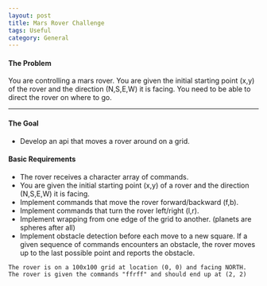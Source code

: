 ```yaml
---
layout: post
title: Mars Rover Challenge
tags: Useful
category: General
---
```


#### The Problem ####

You are controlling a mars rover. You are given the initial starting point (x,y) of the rover and the direction (N,S,E,W) it is facing. You need to be able to direct the rover on where to go.

----------------------------------------------------------------------------------------------

#### The Goal ####

- Develop an api that moves a rover around on a grid.  

#### Basic Requirements ####

- The rover receives a character array of commands.  
- You are given the initial starting point (x,y) of a rover and the direction (N,S,E,W) it is facing.  
- Implement commands that move the rover forward/backward (f,b).  
- Implement commands that turn the rover left/right (l,r).  
- Implement wrapping from one edge of the grid to another. (planets are spheres after all)  
- Implement obstacle detection before each move to a new square. If a given sequence of commands encounters an obstacle, the rover moves up to the last possible point and reports the obstacle.  


~~~
The rover is on a 100x100 grid at location (0, 0) and facing NORTH.  
The rover is given the commands "ffrff" and should end up at (2, 2)  
~~~




